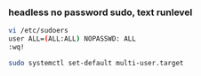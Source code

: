 ### headless no password sudo, text runlevel

```bash
vi /etc/sudoers
user ALL=(ALL:ALL) NOPASSWD: ALL
:wq!

sudo systemctl set-default multi-user.target
```
